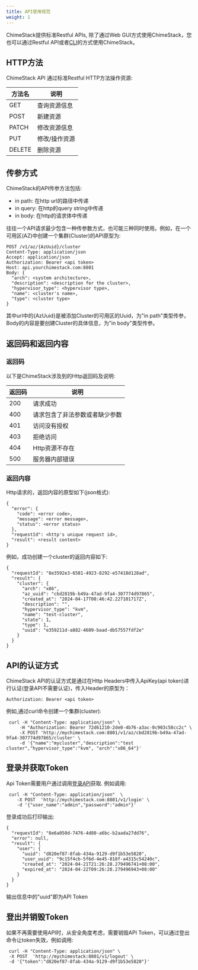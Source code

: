 ```yaml
---
title: API使用规范
weight: 1
---
```


ChimeStack提供标准Restful APIs, 除了通过Web GUI方式使用ChimeStack，您也可以通过Restful API或者[CLI](../../../cli)的方式使用ChimeStack。

## HTTP方法

ChimeStack API 通过标准Restful HTTP方法操作资源: 

| 方法名 | 说明  |
|-------|------|
| GET |  查询资源信息 |
| POST | 新建资源 | 
| PATCH | 修改资源信息 |
| PUT  | 修改/操作资源 |
| DELETE | 删除资源 | 


## 传参方式

ChimeStack的API传参方法包括:
- in path: 在http url的路径中传递
- in query: 在http的query string中传递
- in body: 在http的请求体中传递

往往一个API请求最少包含一种传参数方式，也可能三种同时使用。例如，在一个可用区(AZ)中创建一个集群(Cluster)的API原型为:

```
POST /v1/az/{AzUuid}/cluster 
Content-Type: application/json
Accept: application/json
Authorization: Bearer <api token>
Host: api.yourchimestack.com:8801
Body: {
  "arch": <system architecture>,
  "description": <description for the cluster>,
  "hypervisor_type": <hypervisor type>,
  "name": <cluster's name>,
  "type": <cluster type>
}
```
其中url中的{AzUuid}是被添加Cluster的可用区的Uuid，为"in path"类型传参，Body的内容是要创建Cluster的具体信息，为"in body"类型传参。


## 返回码和返回内容

### 返回码

以下是ChimeStack涉及到的Http返回码及说明: 

| 返回码 | 说明  |
|-------|------|
| 200 | 请求成功 |
| 400 | 请求包含了非法参数或者缺少参数 | 
| 401 | 访问没有授权 |
| 403 | 拒绝访问 |
| 404 | Http资源不存在 | 
| 500 | 服务器内部错误 | 

### 返回内容

Http请求的，返回内容的原型如下(json格式):

```
{
  "error": {
    "code": <error code>,
    "message": <error message>,
    "status": <error status>
  },
  "requestId": <http's unique request id>,
  "result": <result content>
}
```

例如，成功创建一个cluster的返回内容如下: 

```
{
  "requestId": "8e3592e3-6581-4923-8292-e57418d128ad",
  "result": {
    "cluster": {
      "arch": "x86",
      "az_uuid": "cbd2819b-b49a-47ad-9fa4-307774d97865",
      "created_at": "2024-04-17T08:46:42.227101717Z",
      "description": "",
      "hypervisor_type": "kvm",
      "name": "test-cluster",
      "state": 1,
      "type": 1,
      "uuid": "e359211d-a882-4609-baad-db57557fdf2e"
    }
  }
}
```
## API的认证方式

ChimeStack API的认证方式是通过在Http Headers中传入ApiKey(api token)进行认证(登录API不需要认证)，传入Header的原型为：

```
Authorization: Bearer <api token>
```

例如,通过curl命令创建一个集群(cluster): 

```
 curl -H "Content-Type: application/json" \
     -H "Authorization: Bearer 72d61210-2de0-4b76-a3ac-0c903c58cc2c" \
     -X POST 'http://mychimestack.com:8801/v1/az/cbd2819b-b49a-47ad-9fa4-307774d97865/cluster' \
     -d '{"name":"mycluster","description":"test cluster","hypervisor_type":"kvm", "arch":"x86_64"}' 
```

## 登录并获取Token

Api Token需要用户通过调用[登录API](/docs/reference/api/api/#login)获取. 例如调用: 

```
 curl -H "Content-Type: application/json"  \
    -X POST  'http://mychimestack.com:8801/v1/login' \
    -d '{"user_name":"admin","password":"admin"}'   
```

登录成功后打印输出:

```
{
  "requestId": "8e6a050d-7476-4d80-a6bc-b2aada27dd76",
  "error": null,
  "result": {
    "user": {
      "uuid": "d820ef87-8fab-434a-9129-d9f1b53e5820", 
      "user_uuid": "9c15f4cb-5f6d-4e45-818f-a4315c54240c",
      "created_at": "2024-04-21T21:26:28.279496741+08:00",
      "expired_at": "2024-04-22T09:26:28.279496943+08:00"
    }
  }
}
```

输出信息中的"uuid"即为API Token

## 登出并销毁Token

如果不再需要使用API时，从安全角度考虑，需要销毁API Token，可以通过登出命令让token失效，例如调用:

```
 curl -H "Content-Type: application/json" \
 -X POST  'http://mychimestack:8801/v1/logout' \
 -d '{"token":"d820ef87-8fab-434a-9129-d9f1b53e5820"}' 
```
